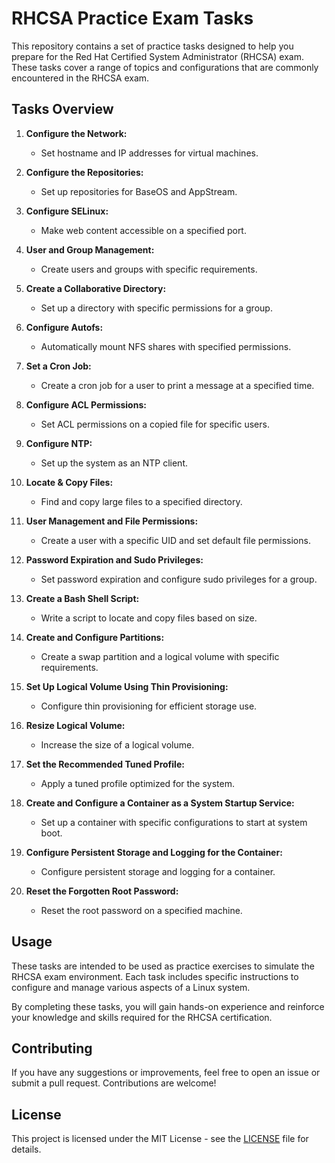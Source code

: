 # RHCSA Practice Exam Tasks

This repository contains a set of practice tasks designed to help you prepare for the Red Hat Certified System Administrator (RHCSA) exam. These tasks cover a range of topics and configurations that are commonly encountered in the RHCSA exam.

## Tasks Overview

1. **Configure the Network:**
   - Set hostname and IP addresses for virtual machines.

2. **Configure the Repositories:**
   - Set up repositories for BaseOS and AppStream.

3. **Configure SELinux:**
   - Make web content accessible on a specified port.

4. **User and Group Management:**
   - Create users and groups with specific requirements.

5. **Create a Collaborative Directory:**
   - Set up a directory with specific permissions for a group.

6. **Configure Autofs:**
   - Automatically mount NFS shares with specified permissions.

7. **Set a Cron Job:**
   - Create a cron job for a user to print a message at a specified time.

8. **Configure ACL Permissions:**
   - Set ACL permissions on a copied file for specific users.

9. **Configure NTP:**
   - Set up the system as an NTP client.

10. **Locate & Copy Files:**
    - Find and copy large files to a specified directory.

11. **User Management and File Permissions:**
    - Create a user with a specific UID and set default file permissions.

12. **Password Expiration and Sudo Privileges:**
    - Set password expiration and configure sudo privileges for a group.

13. **Create a Bash Shell Script:**
    - Write a script to locate and copy files based on size.

14. **Create and Configure Partitions:**
    - Create a swap partition and a logical volume with specific requirements.

15. **Set Up Logical Volume Using Thin Provisioning:**
    - Configure thin provisioning for efficient storage use.

16. **Resize Logical Volume:**
    - Increase the size of a logical volume.

17. **Set the Recommended Tuned Profile:**
    - Apply a tuned profile optimized for the system.

18. **Create and Configure a Container as a System Startup Service:**
    - Set up a container with specific configurations to start at system boot.

19. **Configure Persistent Storage and Logging for the Container:**
    - Configure persistent storage and logging for a container.

20. **Reset the Forgotten Root Password:**
    - Reset the root password on a specified machine.

## Usage

These tasks are intended to be used as practice exercises to simulate the RHCSA exam environment. Each task includes specific instructions to configure and manage various aspects of a Linux system. 

By completing these tasks, you will gain hands-on experience and reinforce your knowledge and skills required for the RHCSA certification.

## Contributing

If you have any suggestions or improvements, feel free to open an issue or submit a pull request. Contributions are welcome!

## License

This project is licensed under the MIT License - see the [LICENSE](LICENSE) file for details.

